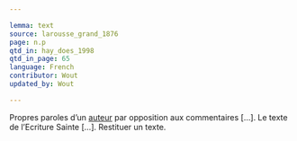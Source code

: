 ```yaml
---

lemma: text
source: larousse_grand_1876
page: n.p
qtd_in: hay_does_1998
qtd_in_page: 65
language: French
contributor: Wout
updated_by: Wout

---
```


Propres paroles d’un [auteur](author.html) par opposition aux commentaires […]. Le texte de l’Ecriture Sainte […]. Restituer un texte.

